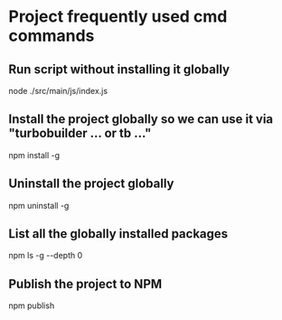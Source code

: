 # Project frequently used cmd commands

## Run script without installing it globally

node ./src/main/js/index.js

## Install the project globally so we can use it via "turbobuilder ... or tb ..."

npm install -g

## Uninstall the project globally

npm uninstall -g

## List all the globally installed packages

npm ls -g --depth 0

## Publish the project to NPM

npm publish